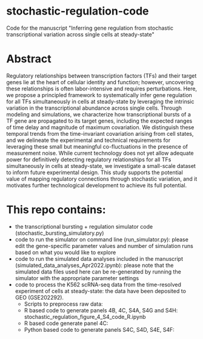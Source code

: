 # stochastic-regulation-code
Code for the manuscript "Inferring gene regulation from stochastic transcriptional variation across single cells at steady-state"

# Abstract
Regulatory relationships between transcription factors (TFs) and their target genes lie at the heart of cellular identity and function; however, uncovering these relationships is often labor-intensive and requires perturbations. Here, we propose a principled framework to systematically infer gene regulation for all TFs simultaneously in cells at steady-state by leveraging the intrinsic variation in the transcriptional abundance across single cells. Through modeling and simulations, we characterize how transcriptional bursts of a TF gene are propagated to its target genes, including the expected ranges of time delay and magnitude of maximum covariation. We distinguish these temporal trends from the time-invariant covariation arising from cell states, and we delineate the experimental and technical requirements for leveraging these small but meaningful co-fluctuations in the presence of measurement noise. While current technology does not yet allow adequate power for definitively detecting regulatory relationships for all TFs simultaneously in cells at steady-state, we investigate a small-scale dataset to inform future experimental design. This study supports the potential value of mapping regulatory connections through stochastic variation, and it motivates further technological development to achieve its full potential.

# This repo contains:
- the transcriptional bursting + regulation simulator code (stochastic_bursting_simulatory.py)
- code to run the simulator on command line (run_simulator.py): please edit the gene-specific parameter values and number of simulation runs based on what you would like to explore
- code to run the simulated data analyses included in the manuscript (simulated_data_analyses_Apr2022.ipynb): please note that the simulated data files used here can be re-generated by running the simulator with the appropriate parameter settings
- code to process the K562 scRNA-seq data from the time-resolved experiment of cells at steady-state: the data have been deposited to GEO (GSE202292).
  - Scripts to preprocess raw data: 
  - R based code to generate panels 4B, 4C, S4A, S4G and S4H: stochastic_regulation_figure_4_S4_code_R.ipynb
  - R based code generate panel 4C:
  - Python based code to generate panels S4C, S4D, S4E, S4F: 
